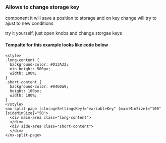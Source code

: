 ### Allows to change storage key

component it will save a position to storage and on key change will try to ajust to new conditions

try it yourself, just open knobs and change storgae keys

#### Tempalte for this example looks like code below

```
<style>
.long-content {
  background-color: #D13A32;
  min-height: 500px;
  width: 100%;
}
.short-content {
  background-color: #0460a9;
  height: 100px;
  width: 100%;
}
</style>
<nx-split-page [storageSettingsKey]="variableKey" [mainMinSize]="100" [sideMinSize]="50">
  <div main-area class="long-content">
  </div>
  <div side-area class="short-content">
  </div>
</nx-split-page>

```
